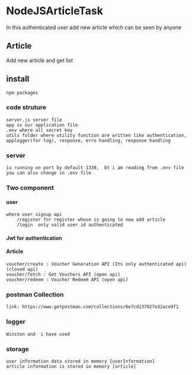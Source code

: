 # NodeJSArticleTask
In this authenticated user add new article which can be seen by anyone  
## Article
Add new article and get list

## install
    npm packages


### code struture 
    server.js server file
    app is our application file
    .env where all secret key 
    utils folder where utility function are written like authentication, applogger(for log), response, erro handling, response handling

### server 
    is running on port by default 1339,  bt i am reading from .env file you can also change in .env file

### Two component 
    
#### user
    where user signup api
        /register for register whose is going to new add article 
        /login  only valid user id authenticated

#### Jwt for authentication

#### Article
    voucher/create : Voucher Generation API (Its only authenticated api)(closed api)
    voucher/fetch : Get Vouchers API (open api)
    voucher/redeem : Voucher Redeem API (open api)


### postman Collection 
    link: https://www.getpostman.com/collections/6e7cd137027e32ace9f1


### logger
    Winston and  i have used 

### storage
    user information data stored in memory [userInformation]
    article information is stored in memory [article]

    





